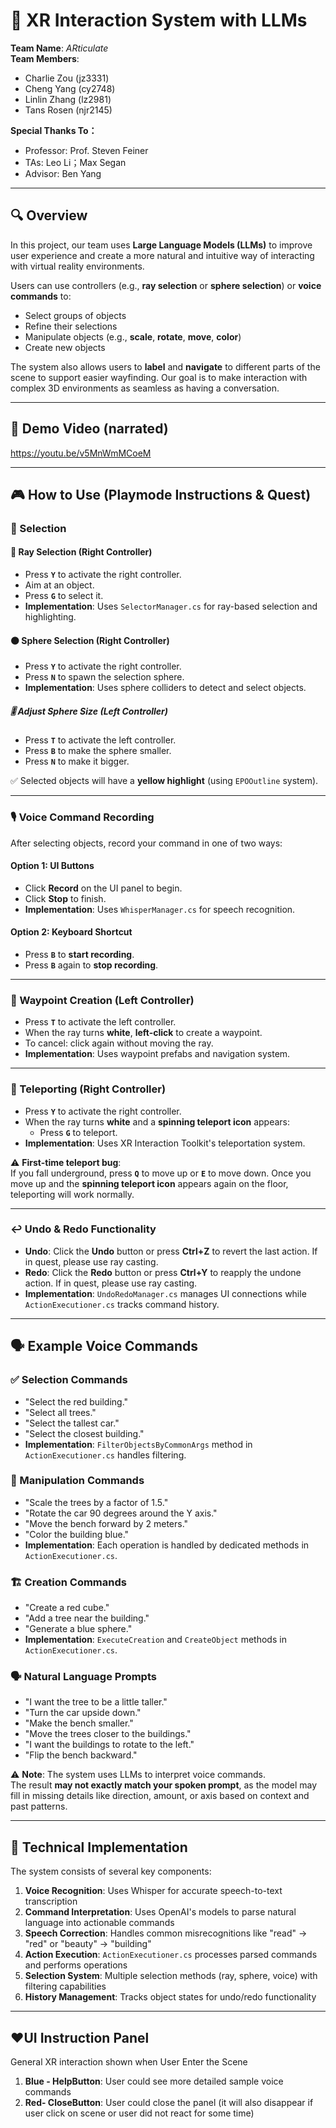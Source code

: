 # 🧠 XR Interaction System with LLMs

**Team Name**: *ARticulate*  
**Team Members**:  
- Charlie Zou (jz3331)
- Cheng Yang (cy2748)
- Linlin Zhang (lz2981)  
- Tans Rosen (njr2145)  

**Special Thanks To：**
- Professor: Prof. Steven Feiner
- TAs: Leo Li；Max Segan
- Advisor: Ben Yang

---

## 🔍 Overview

In this project, our team uses **Large Language Models (LLMs)** to improve user experience and create a more natural and intuitive way of interacting with virtual reality environments.

Users can use controllers (e.g., **ray selection** or **sphere selection**) or **voice commands** to:

- Select groups of objects  
- Refine their selections  
- Manipulate objects (e.g., **scale**, **rotate**, **move**, **color**)  
- Create new objects

The system also allows users to **label** and **navigate** to different parts of the scene to support easier wayfinding. Our goal is to make interaction with complex 3D environments as seamless as having a conversation.

---

## 🎥 Demo Video (narrated)
https://youtu.be/v5MnWmMCoeM

---

## 🎮 How to Use (Playmode Instructions & Quest)

### 🎯 Selection

#### 🔦 Ray Selection (Right Controller)
- Press **`Y`** to activate the right controller.
- Aim at an object.
- Press **`G`** to select it.
- **Implementation**: Uses `SelectorManager.cs` for ray-based selection and highlighting.

#### 🟠 Sphere Selection (Right Controller)
- Press **`Y`** to activate the right controller.
- Press **`N`** to spawn the selection sphere.
- **Implementation**: Uses sphere colliders to detect and select objects.

##### 🎚️ Adjust Sphere Size (Left Controller)
- Press **`T`** to activate the left controller.
- Press **`B`** to make the sphere smaller.
- Press **`N`** to make it bigger.

✅ Selected objects will have a **yellow highlight** (using `EPOOutline` system).

---

### 🎙️ Voice Command Recording

After selecting objects, record your command in one of two ways:

#### Option 1: UI Buttons
- Click **Record** on the UI panel to begin.
- Click **Stop** to finish.
- **Implementation**: Uses `WhisperManager.cs` for speech recognition.

#### Option 2: Keyboard Shortcut
- Press **`B`** to **start recording**.
- Press **`B`** again to **stop recording**.

---

### 📍 Waypoint Creation (Left Controller)

- Press **`T`** to activate the left controller.
- When the ray turns **white**, **left-click** to create a waypoint.
- To cancel: click again without moving the ray.
- **Implementation**: Uses waypoint prefabs and navigation system.

---

### 🚀 Teleporting (Right Controller)

- Press **`Y`** to activate the right controller.
- When the ray turns **white** and a **spinning teleport icon** appears:
  - Press **`G`** to teleport.
- **Implementation**: Uses XR Interaction Toolkit's teleportation system.

⚠️ **First-time teleport bug**:  
If you fall underground, press **`Q`** to move up or **`E`** to move down. Once you move up and the **spinning teleport icon** appears again on the floor, teleporting will work normally.

---

### ↩️ Undo & Redo Functionality

- **Undo**: Click the **Undo** button or press **Ctrl+Z** to revert the last action. If in quest, please use ray casting.
- **Redo**: Click the **Redo** button or press **Ctrl+Y** to reapply the undone action. If in quest, please use ray casting.
- **Implementation**: `UndoRedoManager.cs` manages UI connections while `ActionExecutioner.cs` tracks command history.

---

## 🗣️ Example Voice Commands

### ✅ Selection Commands
- "Select the red building."
- "Select all trees."
- "Select the tallest car."
- "Select the closest building."
- **Implementation**: `FilterObjectsByCommonArgs` method in `ActionExecutioner.cs` handles filtering.

### 🔄 Manipulation Commands
- "Scale the trees by a factor of 1.5."
- "Rotate the car 90 degrees around the Y axis."
- "Move the bench forward by 2 meters."
- "Color the building blue."
- **Implementation**: Each operation is handled by dedicated methods in `ActionExecutioner.cs`.

### 🏗️ Creation Commands
- "Create a red cube."
- "Add a tree near the building."
- "Generate a blue sphere."
- **Implementation**: `ExecuteCreation` and `CreateObject` methods in `ActionExecutioner.cs`.

### 🗣️ Natural Language Prompts
- "I want the tree to be a little taller."
- "Turn the car upside down."
- "Make the bench smaller."
- "Move the trees closer to the buildings."
- "I want the buildings to rotate to the left."
- "Flip the bench backward."

⚠️ **Note**: The system uses LLMs to interpret voice commands.  
The result **may not exactly match your spoken prompt**, as the model may fill in missing details like direction, amount, or axis based on context and past patterns.

---

## 🧩 Technical Implementation

The system consists of several key components:

1. **Voice Recognition**: Uses Whisper for accurate speech-to-text transcription
2. **Command Interpretation**: Uses OpenAI's models to parse natural language into actionable commands
3. **Speech Correction**: Handles common misrecognitions like "read" → "red" or "beauty" → "building"
4. **Action Execution**: `ActionExecutioner.cs` processes parsed commands and performs operations
5. **Selection System**: Multiple selection methods (ray, sphere, voice) with filtering capabilities
6. **History Management**: Tracks object states for undo/redo functionality

---
## ❤️UI Instruction Panel

General XR interaction shown when User Enter the Scene

1. **Blue - HelpButton**: User could see more detailed sample voice commands
2. **Red- CloseButton**: User could close the panel (it will also disappear if user click on scene or user did not react for some time)
